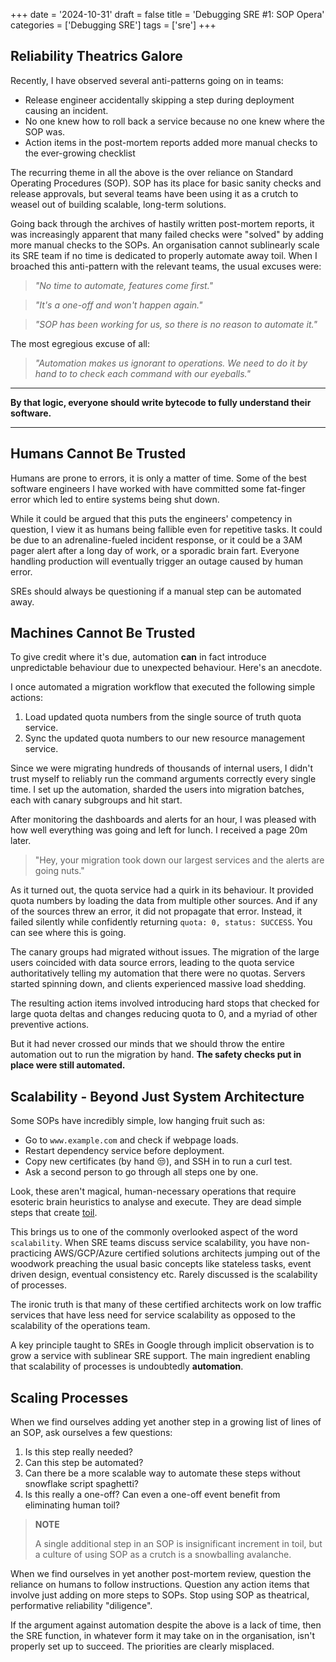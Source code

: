 +++
date = '2024-10-31'
draft = false
title = 'Debugging SRE #1: SOP Opera'
categories = ['Debugging SRE']
tags = ['sre']
+++

## Reliability Theatrics Galore

Recently, I have observed several anti-patterns going on in teams:

* Release engineer accidentally skipping a step during deployment causing an
incident.
* No one knew how to roll back a service because no one knew where the SOP was.
* Action items in the post-mortem reports added more manual checks to the
ever-growing checklist

The recurring theme in all the above is the over reliance on Standard Operating
Procedures (SOP). SOP has its place for basic sanity checks and release
approvals, but several teams have been using it as a crutch to weasel out of
building scalable, long-term solutions.

Going back through the archives of hastily written post-mortem reports, it was
increasingly apparent that many failed checks were "solved" by adding more
manual checks to the SOPs. An organisation cannot sublinearly scale its SRE team
if no time is dedicated to properly automate away toil. When I broached this
anti-pattern with the relevant teams, the usual excuses were:

> *"No time to automate, features come first."*

> *"It's a one-off and won't happen again."*

> *"SOP has been working for us, so there is no reason to automate it."*

The most egregious excuse of all:
> *"Automation makes us ignorant to operations. We need to do it by hand to
> to check each command with our eyeballs."*

---

**By that logic, everyone should write bytecode to fully understand their
software.**

---

## Humans Cannot Be Trusted

Humans are prone to errors, it is only a matter of time. Some of the best
software engineers I have worked with have committed some fat-finger error which
led to entire systems being shut down.

While it could be argued that this puts the engineers' competency in question, I
view it as humans being fallible even for repetitive tasks. It could be due to
an adrenaline-fueled incident response, or it could be a 3AM pager alert after a
long day of work, or a sporadic brain fart. Everyone handling production will
eventually trigger an outage caused by human error.

SREs should always be questioning if a manual step can be automated away.

## Machines Cannot Be Trusted

To give credit where it's due, automation **can** in fact introduce unpredictable
behaviour due to unexpected behaviour. Here's an anecdote.

I once automated a migration workflow
that executed the following simple actions:

1. Load updated quota numbers from the single source of truth quota service.
1. Sync the updated quota numbers to our new resource management service.

Since we were migrating hundreds of thousands of internal users, I didn't trust
myself to reliably run the command arguments correctly every single time. I set
up the automation, sharded the users into migration batches, each with canary
subgroups and hit start.

After monitoring the dashboards and alerts for an hour, I was pleased with how
well everything was going and left for lunch. I received a page 20m later.

> "Hey, your migration took down our largest services and the alerts are going
nuts."

As it turned out, the quota service had a quirk in its behaviour. It provided
quota numbers by loading the data from multiple other sources. And if any of the
sources threw an error, it did not propagate that error. Instead, it failed
silently while confidently returning `quota: 0, status: SUCCESS`. You can see
where this is going.

The canary groups had migrated without issues. The migration of the large users
coincided with data source errors, leading to the quota service authoritatively
telling my automation that there were no quotas. Servers started spinning down,
and clients experienced massive load shedding.

The resulting action items involved introducing hard stops that checked for
large quota deltas and changes reducing quota to 0, and a myriad of other
preventive actions.

But it had never crossed our minds that we should throw the entire automation
out to run the migration by hand. **The safety checks put in place were still
automated.**

## Scalability - Beyond Just System Architecture

Some SOPs have incredibly simple, low hanging fruit such as:

* Go to `www.example.com` and check if webpage loads.
* Restart dependency service before deployment.
* Copy new certificates (by hand 😒), and SSH in to run a curl test.
* Ask a second person to go through all steps one by one.

Look, these aren't magical, human-necessary operations that require esoteric
brain heuristics to analyse and execute. They are dead simple steps that create
[toil](https://sre.google/sre-book/eliminating-toil/).

This brings us to one of the commonly overlooked aspect of the word
`scalability`. When SRE teams discuss service scalability, you have
non-practicing AWS/GCP/Azure certified solutions architects jumping out of
the woodwork preaching the usual basic concepts like stateless tasks, event
driven design, eventual consistency etc. Rarely discussed is the scalability of
processes.

The ironic truth is that many of these certified architects work on low traffic
services that have less need for service scalability as opposed to the
scalability of the operations team.

A key principle taught to SREs in Google through implicit observation is to grow
a service with sublinear SRE support. The main ingredient enabling that
scalability of processes is undoubtedly **automation**.

## Scaling Processes

When we find ourselves adding yet another step in a growing list of lines of an
SOP, ask ourselves a few questions:

1. Is this step really needed?
1. Can this step be automated?
1. Can there be a more scalable way to automate these steps without snowflake
script spaghetti?
1. Is this really a one-off? Can even a one-off event benefit from eliminating
human toil?

> **NOTE**
>
> A single additional step in an SOP is insignificant increment in toil, but a
> culture of using SOP as a crutch is a snowballing avalanche.

When we find ourselves in yet another post-mortem review, question the reliance
on humans to follow instructions. Question any action items that involve just
adding on more steps to SOPs. Stop using SOP as theatrical, performative
reliability "diligence".

If the argument against automation despite the above is a lack of time, then the
SRE function, in whatever form it may take on in the organisation, isn't
properly set up to succeed. The priorities are clearly misplaced.

